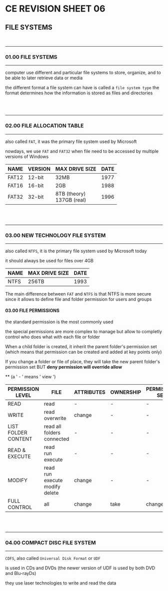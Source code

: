 # CE REVISION SHEET 06
## FILE SYSTEMS


<br>


________
### 01.00 FILE SYSTEMS
________________

computer use different and particular file systems to store, organize, and to be able to later retrieve data or media

the different format a file system can have is called a ```file system type```
the format determines how the information is stored as files and directories


<br>
<br>

________
### 02.00 FILE ALLOCATION TABLE
________________

also called ```FAT```, it was the primary file system used by Microsoft

nowdays, we use ```FAT``` and ```FAT32``` when file need to be accessed by multiple versions of Windows

| NAME | VERSION | MAX DRIVE SIZE | DATE |
|------|---------|----------------|------|
| FAT12 | 12-bit | 32MB  | 1977 |
| FAT16 | 16-bit | 2GB | 1988 |
| FAT32 | 32-bit | 8TB (theory) <br> 137GB (real) | 1996 | 



<br>
<br>

________
### 03.00 NEW TECHNOLOGY FILE SYSTEM
________________

also called ```NTFS```, it is the primary file system used by Microsoft today

it should always be used for files over 4GB

| NAME | MAX DRIVE SIZE | DATE |
|------|----------------|------|
| NTFS | 256TB | 1993 |

The main difference between ```FAT``` and ```NTFS``` is that NTFS is more secure since it allows to define file and folder permission for users and groups

#### 03.00 FILE PERMISSIONS

the standard permission is the most commonly used

the special permissions are more complex to manage but allow to completly control who does what with each file or folder

When a child folder is created, it inherit the parent folder's permission set (which means that permission can be created and added at key points only)

If you change a folder or file of place, they will take the new parent folder's permission set BUT **deny permission will override allow**

** (a ' - ' means ' view ')

| PERMISSION LEVEL | FILE | ATTRIBUTES | OWNERSHIP | PERMISSION SET |
|------------------|------|------------|-----------|----------------|
| READ | read | - | - | - |
| WRITE | read <br> overwrite | change | - | - |
| LIST FOLDER CONTENT | read all folders connected | - | - | - |
| READ & EXECUTE | read <br> run <br> execute | - | - | - |
| MODIFY | read <br> run <br> execute <br> modify <br> delete | change | - | - |
| FULL CONTROL | all | change | take | change |


<br>
<br>

________
### 04.00 COMPACT DISC FILE SYSTEM
________________

```CDFS```, also called ```Universal Disk Format``` or ```UDF```

is used in CDs and DVDs (the newer version of UDF is used by both DVD and Blu-rayDs)

they use laser technologies to write and read the data


